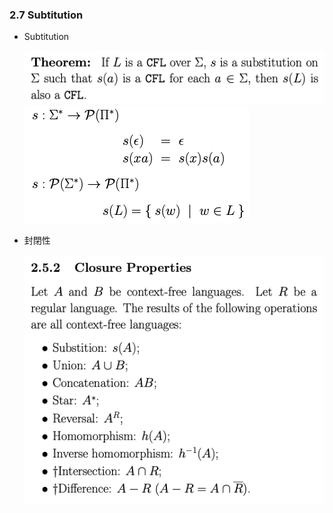 ### 2.7 Subtitution

- Subtitution

  ![avatar](graph/2.7.2.png)
  ![avatar](graph/2.7.1.png)

- 封閉性

  ![avatar](graph/2.7.3.png)
